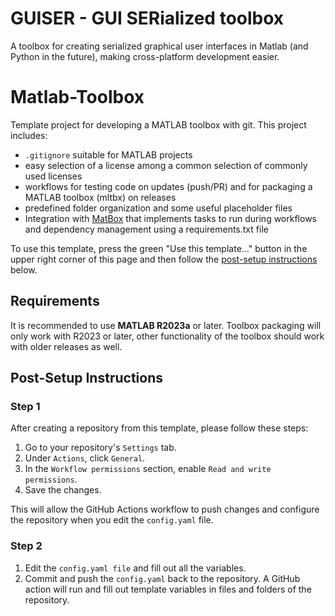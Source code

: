 # GUISER - GUI SERialized toolbox

A toolbox for creating serialized graphical user interfaces in Matlab (and Python in the future), making cross-platform development easier.

# Matlab-Toolbox

Template project for developing a MATLAB toolbox with git. This project includes:
- `.gitignore` suitable for MATLAB projects
- easy selection of a license among a common selection of commonly used licenses 
- workflows for testing code on updates (push/PR) and for packaging a MATLAB toolbox (mltbx) on releases
- predefined folder organization and some useful placeholder files
- Integration with [MatBox](https://github.com/ehennestad/MatBox) that implements tasks to run during workflows and dependency management using a requirements.txt file

To use this template, press the green "Use this template..." button in the upper right corner of this page and then follow the [post-setup instructions](#post-setup-instructions) below.

## Requirements
It is recommended to use **MATLAB R2023a** or later. Toolbox packaging will only work with R2023 or later, other functionality of the toolbox should work with older releases as well. 


## Post-Setup Instructions

### Step 1
After creating a repository from this template, please follow these steps:

1. Go to your repository's `Settings` tab.
2. Under `Actions`, click `General`.
3. In the `Workflow permissions` section, enable `Read and write permissions`.
4. Save the changes.

This will allow the GitHub Actions workflow to push changes and configure the repository when you edit the `config.yaml` file.

### Step 2
1. Edit the `config.yaml file` and fill out all the variables.
2. Commit and push the `config.yaml` back to the repository. A GitHub action will run and fill out template variables in files and folders of the repository.
